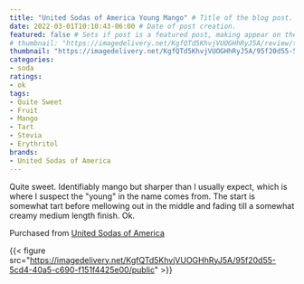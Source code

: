 ```yaml
---
title: "United Sodas of America Young Mango" # Title of the blog post.
date: 2022-03-01T10:10:43-06:00 # Date of post creation.
featured: false # Sets if post is a featured post, making appear on the home page side bar.
# thumbnail: "https://imagedelivery.net/KgfQTd5KhvjVUOGHhRyJ5A/review/thumbs/usoa-young-mango.jpg" # Sets thumbnail image appearing inside card on homepage.
thumbnail: "https://imagedelivery.net/KgfQTd5KhvjVUOGHhRyJ5A/95f20d55-5cd4-40a5-c690-f151f4425e00/thumb"
categories:
- soda
ratings:
- ok
tags:
- Quite Sweet
- Fruit
- Mango
- Tart
- Stevia
- Erythritol
brands:
- United Sodas of America
---
```


Quite sweet. Identifiably mango but sharper than I usually expect, which is where I suspect the "young" in the name comes from. The start is somewhat tart before mellowing out in the middle and fading till a somewhat creamy medium length finish. Ok.

Purchased from [United Sodas of America](https://unitedsodas.com)

{{< figure src="https://imagedelivery.net/KgfQTd5KhvjVUOGHhRyJ5A/95f20d55-5cd4-40a5-c690-f151f4425e00/public" >}}
